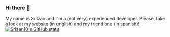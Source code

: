 ### Hi there 👋

<!--
**SrIzan10/SrIzan10** is a ✨ _special_ ✨ repository because its `README.md` (this file) appears on your GitHub profile.

Here are some ideas to get you started:

- 🔭 I’m currently working on ...
- 🌱 I’m currently learning ...
- 👯 I’m looking to collaborate on ...
- 🤔 I’m looking for help with ...
- 💬 Ask me about ...
- 📫 How to reach me: ...
- 😄 Pronouns: ...
- ⚡ Fun fact: ...
-->
My name is Sr Izan and I'm a (not very) experienced developer. Please, take a look at my [website](https://srizan.ml) (in english) and [my friend one](https://miguegamer.ml) (in spanish)!
[![SrIzan10's GitHub stats](https://github-readme-stats.vercel.app/api?username=SrIzan10)](https://github.com/anuraghazra/github-readme-stats&show_icons=true&theme=dark)
